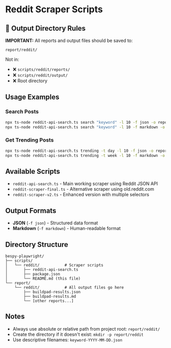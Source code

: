 # Reddit Scraper Scripts

## 📁 Output Directory Rules

**IMPORTANT:** All reports and output files should be saved to:
```
report/reddit/
```

Not in:
- ❌ `scripts/reddit/reports/`
- ❌ `scripts/reddit/output/`
- ❌ Root directory

## Usage Examples

### Search Posts
```bash
npx ts-node reddit-api-search.ts search "keyword" -l 10 -f json -o report/reddit/keyword-results.json
npx ts-node reddit-api-search.ts search "keyword" -l 10 -f markdown -o report/reddit/keyword-results.md
```

### Get Trending Posts
```bash
npx ts-node reddit-api-search.ts trending -t day -l 10 -f json -o report/reddit/trending-day.json
npx ts-node reddit-api-search.ts trending -t week -l 10 -f markdown -o report/reddit/trending-week.md
```

## Available Scripts

- `reddit-api-search.ts` - Main working scraper using Reddit JSON API
- `reddit-scraper-final.ts` - Alternative scraper using old.reddit.com
- `reddit-scraper-v2.ts` - Enhanced version with multiple selectors

## Output Formats

- **JSON** (`-f json`) - Structured data format
- **Markdown** (`-f markdown`) - Human-readable format

## Directory Structure
```
bespy-playwright/
├── scripts/
│   └── reddit/           # Scraper scripts
│       ├── reddit-api-search.ts
│       ├── package.json
│       └── README.md (this file)
└── report/
    └── reddit/           # All output files go here
        ├── buildpad-results.json
        ├── buildpad-results.md
        └── [other reports...]
```

## Notes

- Always use absolute or relative path from project root: `report/reddit/`
- Create the directory if it doesn't exist: `mkdir -p report/reddit`
- Use descriptive filenames: `keyword-YYYY-MM-DD.json`